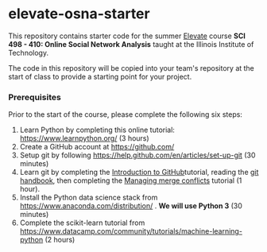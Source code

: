# elevate-osna-starter

This repository contains starter code for the summer [Elevate](https://admissions.iit.edu/elevate) course 
**SCI 498 - 410: Online Social Network Analysis**
taught at the Illinois Institute of Technology.

The code in this repository will be copied into your team's repository at the start of class to provide a starting point for your project.

### Prerequisites

Prior to the start of the course, please complete the following six steps:

1. Learn Python by completing this online tutorial: <https://www.learnpython.org/> (3 hours)
2. Create a GitHub account at <https://github.com/>
3. Setup git by following <https://help.github.com/en/articles/set-up-git> (30 minutes)
4. Learn git by completing the [Introduction to GitHub](https://lab.github.com/githubtraining/introduction-to-github)tutorial, reading the [git handbook](https://guides.github.com/introduction/git-handbook/), then completing the [Managing merge conflicts](https://lab.github.com/githubtraining/managing-merge-conflicts) tutorial (1 hour).
5. Install the Python data science stack from <https://www.anaconda.com/distribution/> . **We will use Python 3** (30 minutes)
6. Complete the scikit-learn tutorial from <https://www.datacamp.com/community/tutorials/machine-learning-python> (2 hours)
